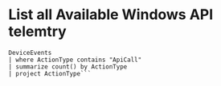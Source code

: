 

# List all Available Windows API telemtry
```
DeviceEvents
| where ActionType contains "ApiCall"
| summarize count() by ActionType
| project ActionType```
